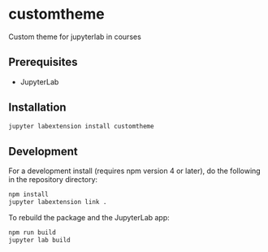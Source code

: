 # customtheme

Custom theme for jupyterlab in courses

## Prerequisites

* JupyterLab

## Installation

```bash
jupyter labextension install customtheme
```

## Development

For a development install (requires npm version 4 or later), do the following in the repository directory:

```bash
npm install
jupyter labextension link .
```

To rebuild the package and the JupyterLab app:

```bash
npm run build
jupyter lab build
```
